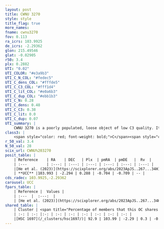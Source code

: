 ```yaml
---
layout: post
title: CWNU 3270
style: style
title_flag: true
more_names: 
fname: cwnu3270
fov: 0.113
ra_icrs: 103.9925
de_icrs: -2.29362
glon: 215.49546
glat: -0.02905
r50: 3.4
plx: 0.2882
UTI: "0.02"
UTI_COLOR: "#e3a9b3"
UTI_C_N_COL: "#fedec5"
UTI_C_dens_COL: "#fffde5"
UTI_C_C3_COL: "#fff1d4"
UTI_C_lit_COL: "#e0a6b3"
UTI_C_dup_COL: "#ebb1b3"
UTI_C_N: 0.28
UTI_C_dens: 0.48
UTI_C_C3: 0.38
UTI_C_lit: 0.0
UTI_C_dup: 0.07
UTI_summary: |
    CWNU 3270 is a poorly populated, loose object of low C3 quality. It was recently reported in the literature.<br><br><span style="color: #99180f; font-weight: bold;">Warning: </span>This is very likely a duplicate object, which shares a large percentage of members with at least one previously reported entry.
class3: |
    <span style="color: red; font-weight: bold;">C</span><span style="color: #FFC300; font-weight: bold;">B</span>
r_50_val: 3.4
N_50_val: 28
scix_url: CWNU%203270
posit_table: |
    | Reference    | RA    | DEC   | Plx  | pmRA  | pmDE   |  Rv  |
    | :---         | :---: | :---: | :---: | :---: | :---: | :---: |
    |[He et al. (2023)](https://scixplorer.org/abs/2023ApJS..267...34H) | 103.993 | -2.294 | 0.29 | -0.702 | -0.709 | -- |
    | **UCC** |103.993 | -2.294 | 0.288 | -0.704 | -0.709 | -- | 
cds_radec: 103.9925,-2.29362
carousel: UCC
fpars_table: |
    | Reference |  Values |
    | :---  |  :---:  |
    | [He et al. (2023)](https://scixplorer.org/abs/2023ApJS..267...34H) | `A0=2.75, m-M=12.75, logA=7.0` |
shared_table: |
    | Cluster | <span title="Percentage of members that this OC shares with the ones listed">%</span>   | RA   | DEC   | Plx   | pmRA  | pmDE  | Rv | UTI |
    | :-: | :-: |:-: | :-: | :-: | :-: | :-: | :-: | :-: |
    |[HSC 1697](/_clusters/hsc1697/)| 92.9 | 103.99 | -2.29 | 0.3 | -0.7 | -0.71 | -- |0.39 |
---
```

